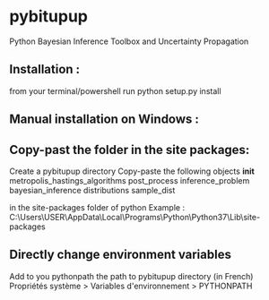 # pybitupup
Python Bayesian Inference Toolbox and Uncertainty Propagation 

Installation : 
--------------------------
from your terminal/powershell run
python setup.py install 


Manual installation on Windows : 
--------------------------

Copy-past the folder in the site packages: 
-------------------------------------------
Create a pybitupup directory
Copy-paste the following objects 
__init__
metropolis_hastings_algorithms
post_process
inference_problem
bayesian_inference
distributions
sample_dist

in the site-packages folder of python 
Example : 
C:\Users\USER\AppData\Local\Programs\Python\Python37\Lib\site-packages


Directly change environment variables 
------------------------------------
Add to you pythonpath the path to pybitupup directory 
(in French) 
Propriétés système > Variables d'environnement > PYTHONPATH 
